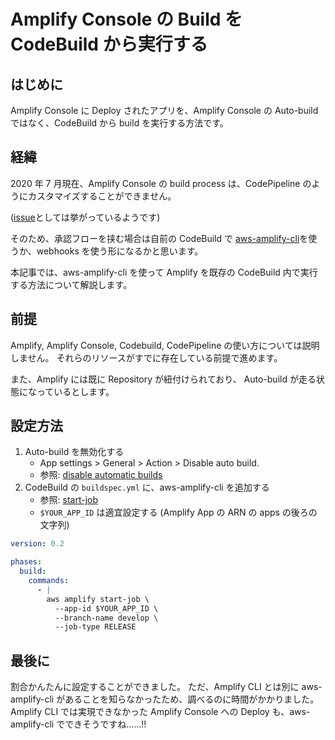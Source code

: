 # Amplify Console の Build を CodeBuild から実行する

## はじめに

Amplify Console に Deploy されたアプリを、Amplify Console の Auto-build ではなく、CodeBuild から build を実行する方法です。

## 経緯

2020 年 7 月現在、Amplify Console の build process は、CodePipeline のようにカスタマイズすることができません。

([issue](https://github.com/aws-amplify/amplify-console/issues/103)としては挙がっているようです)

そのため、承認フローを挟む場合は自前の CodeBuild で [aws-amplify-cli](https://awscli.amazonaws.com/v2/documentation/api/latest/reference/amplify/index.html#cli-aws-amplify)を使うか、webhooks を使う形になるかと思います。

本記事では、aws-amplify-cli を使って Amplify を既存の CodeBuild 内で実行する方法について解説します。

## 前提

Amplify, Amplify Console, Codebuild, CodePipeline の使い方については説明しません。
それらのリソースがすでに存在している前提で進めます。

また、Amplify には既に Repository が紐付けられており、 Auto-build が走る状態になっているとします。

## 設定方法

1. Auto-build を無効化する
   - App settings > General > Action > Disable auto build.
   - 参照: [disable automatic builds](https://docs.aws.amazon.com/amplify/latest/userguide/build-settings.html#disable-automatic-builds)
2. CodeBuild の `buildspec.yml` に、aws-amplify-cli を追加する
   - 参照: [start-job](https://awscli.amazonaws.com/v2/documentation/api/latest/reference/amplify/start-job.html)
   - `$YOUR_APP_ID` は適宜設定する (Amplify App の ARN の apps の後ろの文字列)

```yml:buildspec.yml
version: 0.2

phases:
  build:
    commands:
      - |
        aws amplify start-job \
          --app-id $YOUR_APP_ID \
          --branch-name develop \
          --job-type RELEASE
```

## 最後に

割合かんたんに設定することができました。
ただ、Amplify CLI とは別に aws-amplify-cli があることを知らなかったため、調べるのに時間がかかりました。
Amplify CLI では実現できなかった Amplify Console への Deploy も、aws-amplify-cli でできそうですね......!!
